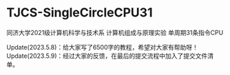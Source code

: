 # TJCS-SingleCircleCPU31
同济大学2021级计算机科学与技术系 计算机组成与原理实验 单周期31条指令CPU

Update(2023.5.8)：给大家写了6500字的教程，希望对大家有帮助呀！
Update(2023.5.9)：经过大家的反馈，在最后的提交流程中加入了提交文件清单。
